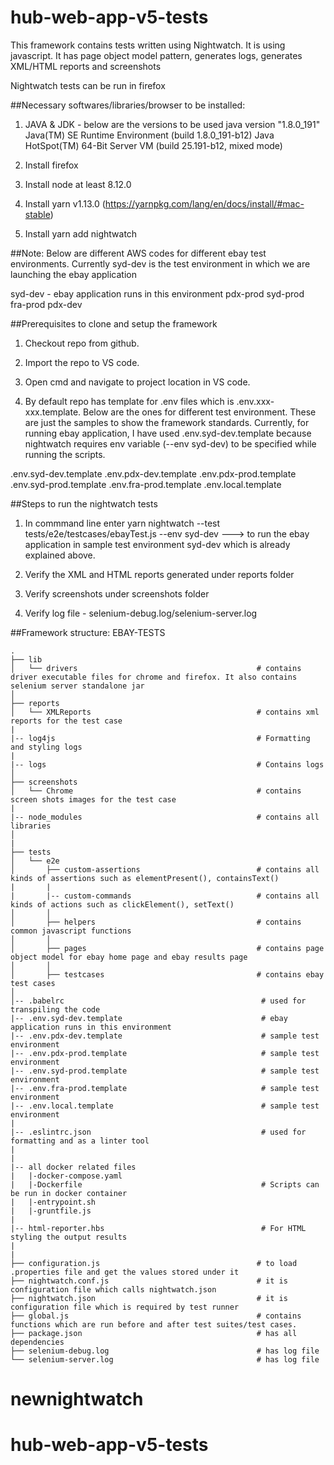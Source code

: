 # hub-web-app-v5-tests

This framework contains tests written using Nightwatch. It is using javascript.
It has page object model pattern, generates logs, generates XML/HTML reports and screenshots 

Nightwatch tests can be run in firefox 


##Necessary softwares/libraries/browser to be installed:

1. JAVA & JDK - below are the versions to be used
       java version "1.8.0_191"
       Java(TM) SE Runtime Environment (build 1.8.0_191-b12)
       Java HotSpot(TM) 64-Bit Server VM (build 25.191-b12, mixed mode)

2. Install firefox

3. Install node at least 8.12.0

4. Install yarn v1.13.0 (https://yarnpkg.com/lang/en/docs/install/#mac-stable)

5. Install yarn add nightwatch

##Note: Below are different AWS codes for different ebay test environments. Currently syd-dev is the test environment in which we are launching the ebay application

syd-dev  - ebay application runs in this environment
pdx-prod 
syd-prod  
fra-prod 
pdx-dev

##Prerequisites to clone and setup the framework

1. Checkout repo from github. 

2. Import the repo to VS code.

3. Open cmd and navigate to project location in VS code.

4. By default repo has template for .env files which is .env.xxx-xxx.template. Below are the ones for different test environment. These are just the samples to show the framework standards. Currently, for running ebay application, I have used .env.syd-dev.template because nightwatch requires env variable (--env syd-dev) to be specified while running the scripts.

.env.syd-dev.template
.env.pdx-dev.template
.env.pdx-prod.template
.env.syd-prod.template
.env.fra-prod.template
.env.local.template


##Steps to run the nightwatch tests

1. In commmand line enter
 yarn nightwatch --test tests/e2e/testcases/ebayTest.js --env syd-dev  ---> to run the ebay application in sample test environment syd-dev which is already explained above.

2. Verify the XML and HTML reports generated under reports folder

3. Verify screenshots under screenshots folder

4. Verify log file - selenium-debug.log/selenium-server.log



##Framework structure: EBAY-TESTS

    .
    ├── lib
    │   └── drivers                                        # contains driver executable files for chrome and firefox. It also contains selenium server standalone jar
    │
    ├── reports
    │   └── XMLReports                                     # contains xml reports for the test case
    |
    |-- log4js                                             # Formatting and styling logs
    |
    |-- logs                                               # Contains logs                                            
    │
    ├── screenshots
    │   └── Chrome                                         # contains screen shots images for the test case
    |
    |-- node_modules                                       # contains all libraries
    │
    |
    ├── tests
    │   └── e2e
    │       ├── custom-assertions                          # contains all kinds of assertions such as elementPresent(), containsText()
    |       |
    |       |-- custom-commands                            # contains all kinds of actions such as clickElement(), setText()
    │       │
    │       ├── helpers                                    # contains common javascript functions
    │       │
    │       ├── pages                                      # contains page object model for ebay home page and ebay results page
    │       │
    │       ├── testcases                                  # contains ebay test cases
    │       
    │-- .babelrc                                            # used for transpiling the code
    |-- .env.syd-dev.template                               # ebay application runs in this environment
    |-- .env.pdx-dev.template                               # sample test environment
    |-- .env.pdx-prod.template                              # sample test environment
    |-- .env.syd-prod.template                              # sample test environment
    |-- .env.fra-prod.template                              # sample test environment
    |-- .env.local.template                                 # sample test environment
    |
    |-- .eslintrc.json                                      # used for formatting and as a linter tool
    |
    |
    |-- all docker related files
    |   |-docker-compose.yaml
    |   |-Dockerfile                                        # Scripts can be run in docker container
    |   |-entrypoint.sh
    |   |-gruntfile.js
    |
    |-- html-reporter.hbs                                   # For HTML styling the output results
    |
    |
    ├── configuration.js                                   # to load .properties file and get the values stored under it
    ├── nightwatch.conf.js                                 # it is configuration file which calls nightwatch.json
    ├── nightwatch.json                                    # it is configuration file which is required by test runner
    ├── global.js                                          # contains functions which are run before and after test suites/test cases.
    ├── package.json                                       # has all dependencies
    ├── selenium-debug.log                                 # has log file
    └── selenium-server.log                                # has log file
# newnightwatch
# hub-web-app-v5-tests
